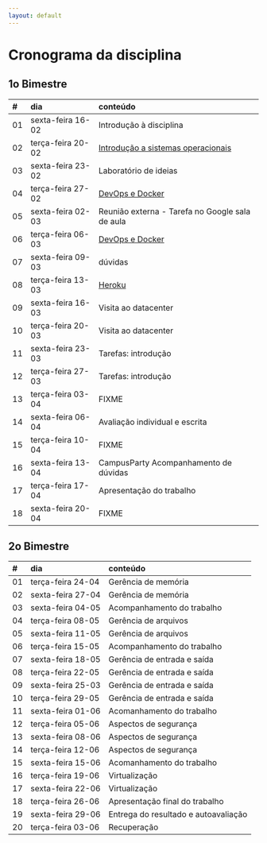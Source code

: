 ```yaml
---
layout: default
---
```


# [](#header-1) Cronograma da disciplina

## [](#header-2) 1o Bimestre

| \# | dia | conteúdo |
| :--- | :--- | :--- |
| 01 | sexta-feira 16-02 | Introdução à disciplina |
| 02 | terça-feira 20-02 | [Introdução a sistemas operacionais](introduction/index) |
| 03 | sexta-feira 23-02 | Laboratório de ideias |
| 04 | terça-feira 27-02 | [DevOps e Docker](docker/index.md) |
| 05 | sexta-feira 02-03 | Reunião externa - Tarefa no Google sala de aula |
| 06 | terça-feira 06-03 | [DevOps e Docker](docker/index.md) |
| 07 | sexta-feira 09-03 | dúvidas |
| 08 | terça-feira 13-03 | [Heroku](heroku/index) |
| 09 | sexta-feira 16-03 | Visita ao datacenter |
| 10 | terça-feira 20-03 | Visita ao datacenter |
| 11 | sexta-feira 23-03 | Tarefas: introdução |
| 12 | terça-feira 27-03 | Tarefas: introdução |
| 13 | terça-feira 03-04 | FIXME |
| 14 | sexta-feira 06-04 | Avaliação individual e escrita |
| 15 | terça-feira 10-04 | FIXME |
| 16 | sexta-feira 13-04 | CampusParty Acompanhamento de dúvidas |
| 17 | terça-feira 17-04 | Apresentação do trabalho |
| 18 | sexta-feira 20-04 | FIXME |


## [](#header-2) 2o Bimestre

| \# | dia | conteúdo |
| :--- | :--- | :--- |
| 01 | terça-feira 24-04 | Gerência de memória |
| 02 | sexta-feira 27-04 | Gerência de memória |
| 03 | sexta-feira 04-05 | Acompanhamento do trabalho |
| 04 | terça-feira 08-05 | Gerência de arquivos |
| 05 | sexta-feira 11-05 | Gerência de arquivos |
| 06 | terça-feira 15-05 | Acompanhamento do trabalho |
| 07 | sexta-feira 18-05 | Gerência de entrada e saída |
| 08 | terça-feira 22-05 | Gerência de entrada e saída |
| 09 | sexta-feira 25-03 | Gerência de entrada e saída |
| 10 | terça-feira 29-05 | Gerência de entrada e saída |
| 11 | sexta-feira 01-06 | Acomanhamento do trabalho |
| 12 | terça-feira 05-06 | Aspectos de segurança |
| 13 | sexta-feira 08-06 | Aspectos de segurança |
| 14 | terça-feira 12-06 | Aspectos de segurança |
| 15 | sexta-feira 15-06 | Acomanhamento do trabalho |
| 16 | terça-feira 19-06 | Virtualização |
| 17 | sexta-feira 22-06 | Virtualização |
| 18 | terça-feira 26-06 | Apresentação final do trabalho |
| 19 | sexta-feira 29-06 | Entrega do resultado e autoavaliação |
| 20 | terça-feira 03-06 | Recuperação |

